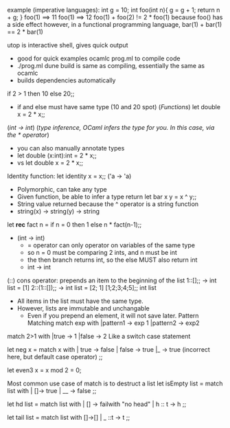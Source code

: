 

example (imperative languages):
int g = 10;
int foo(int n){
	g = g + 1;
	return n + g;
}
foo(1) ==> 11
foo(1) ==> 12
foo(1) + foo(2) != 2 * foo(1)
	because foo() has a side effect
however, in a functional programming language,
bar(1) + bar(1) == 2 * bar(1)


utop is interactive shell, gives quick output
- good for quick examples
ocamlc prog.ml to compile code
- ./prog.ml
dune build is same as compiling, essentially the same as ocamlc
- builds dependencies automatically

if 2 > 1 then 10 else 20;;
- if and else must have same type (10 and 20 spot)
(*Functions*)
let double x = 2 * x;;

(*int -> int*)
(*type inference, OCaml infers the type for you. In this case, via the * operator*)
- you can also manually annotate types
- let double (x:int):int = 2 * x;;
- vs let double x = 2 * x;;

Identity function:
let identity x = x;;
('a -> 'a)
- Polymorphic, can take any type
- Given function, be able to infer a type return
let bar x y = x ^ y;;
- String value returned because the ^ operator is a string function
- string(x) -> string(y) -> string

let **rec** fact n = 
	if n = 0 then 1 else n * fact(n-1);;
- (int -> int)
	- = operator can only operator on variables of the same type
	- so n = 0 must be comparing 2 ints, and n must be int
	- the then branch returns int, so the else MUST also return int
	- int -> int

(::) cons operator: prepends an item to the beginning of the list
1::[];; -> int list = [1]
2::(1::[]);; -> int list = [2; 1]
[1;2;3;4;5];; int list
- All items in the list must have the same type.
- However, lists are immutable and unchangable
	- Even if you prepend an element, it will not save later. 
Pattern Matching
	match exp with
	|pattern1 -> exp 1
	|pattern2 -> exp2

match 2>1 with
|true -> 1
|false -> 2
Like a switch case statement

let neg x = 
	match x with
	| true -> false
	| false -> true
	|_ -> true (incorrect here, but default case operator)
;;

let even3 x = x mod 2 = 0;

Most common use case of match is to destruct a list
let isEmpty list = 
match list with
	| []-> true
	| __ -> false
;;

let hd list = 
match list with
	| [] -> failwith "no head"
	| h :: t -> h
;;

let tail list = 
match list with 
	[]->[]
	| _ ::t -> t
;;



